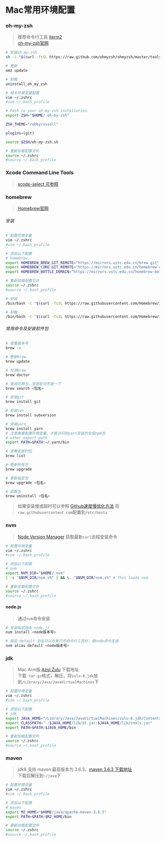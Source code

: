 # Mac常用环境配置

### oh-my-zsh

> 推荐命令行工具 [iterm2](https://iterm2.com/)  
> [oh-my-zsh官网](https://ohmyz.sh/)  

```bash
# 安装oh-my-zsh
sh -c "$(curl -fsSL https://raw.github.com/ohmyzsh/ohmyzsh/master/tools/install.sh)"

# 更新
omz update

# 卸载
uninstall_oh_my_zsh
```

```bash
# 相关环境变量配置
vim ~/.zshrc
#vim ~/.bash_profile

# Path to your oh-my-zsh installation.
export ZSH="$HOME/.oh-my-zsh"

ZSH_THEME="robbyrussell"

plugins=(git)

source $ZSH/oh-my-zsh.sh

# 重新加载配置文件
source ~/.zshrc
#source ~/.bash_profile
```

### Xcode Command Line Tools

> [xcode-select 可参照](https://github.com/nodejs/node-gyp/blob/main/macOS_Catalina.md#i-did-all-that-and-the-acid-test-still-does-not-pass--)  

### homebrew

> [Homebrew官网](https://brew.sh/index_zh-cn)  

###### 安装

```bash
# 配置环境变量
vim ~/.zshrc
#vim ~/.bash_profile

# 添加以下配置
# homebrew
export HOMEBREW_BREW_GIT_REMOTE="https://mirrors.ustc.edu.cn/brew.git"
export HOMEBREW_CORE_GIT_REMOTE="https://mirrors.ustc.edu.cn/homebrew-core.git"
export HOMEBREW_BOTTLE_DOMAIN="https://mirrors.ustc.edu.cn/homebrew-bottles"

# 重新加载配置文件
source ~/.zshrc
#source ~/.bash_profile
```

```bash
# 安装
/bin/bash -c "$(curl -fsSL https://raw.githubusercontent.com/Homebrew/install/master/install.sh)"

# 卸载
/bin/bash -c "$(curl -fsSL https://raw.githubusercontent.com/Homebrew/install/HEAD/uninstall.sh)"
```

###### 常用命令及安装软件包

```bash
# 查看版本号
brew -v

# 更新brew
brew update

# 检测brew
brew doctor

# 查询可用包，安装前可先查一下
brew search <包名>

# 安装git
brew install git

# 安装svn
brew install subversion

# 安装yarn
brew install yarn
# 注意需要配置环境变量，才能访问到yarn安装的全局npm包
# other export path
export PATH=$PATH:~/.yarn/bin

# 查看安装的包
brew list

# 更新所有包
brew upgrade

# 更新指定包
brew upgrade <包名>

# 卸载包
brew uninstall <包名>
```

> 如果安装慢或超时可以参照 [Github速度慢优化方法](../git-svn/git.md#github速度慢优化方法) 将```raw.githubusercontent.com```配置到```/etc/hosts```  

### nvm

> [Node Version Manager](https://github.com/nvm-sh/nvm) 获取最新```curl```远程安装命令  

```bash
# 配置环境变量
vim ~/.zshrc
#vim ~/.bash_profile

# 添加以下配置
# nvm
export NVM_DIR="$HOME/.nvm"
[ -s "$NVM_DIR/nvm.sh" ] && \. "$NVM_DIR/nvm.sh" # This loads nvm

# 重新加载配置文件
source ~/.zshrc
#source ~/.bash_profile
```

#### node.js

> 通过```nvm```命令安装  

```bash
# 安装指定版本 node.js
nvm install <node版本号>

# 指定 default 别名可以在新打开命令行工具时，使node命令生效
nvm alias default <node版本号>
```

### jdk

> Mac Arm版 [Azul Zulu](https://www.azul.com/downloads/?version=java-8-lts&os=macos&architecture=arm-64-bit&package=jdk) 下载地址  
> 下载```.tar.gz```格式，解压，将```zulu-8.jdk```放到```/Library/Java/JavaVirtualMachines```下  

```bash
# 配置环境变量
vim ~/.zshrc
#vim ~/.bash_profile

# 添加以下配置
# jdk
export JAVA_HOME="/Library/Java/JavaVirtualMachines/zulu-8.jdk/Contents/Home"
export CLASSPATH=".:$JAVA_HOME/lib/dt.jar:$JAVA_HOME/lib/tools.jar"
export PATH=$PATH:$JAVA_HOME/bin

# 重新加载配置文件
source ~/.zshrc
#source ~/.bash_profile
```

### maven

> jdk8 支持 maven 最高版本为 3.6.3，[maven 3.6.3 下载地址](https://dlcdn.apache.org/maven/maven-3/3.6.3/binaries/apache-maven-3.6.3-bin.tar.gz)  
> 下载后解压到```~/java```下  

```bash
# 配置环境变量
vim ~/.zshrc
#vim ~/.bash_profile

# 添加以下配置
# maven
export M2_HOME="$HOME/java/apache-maven-3.6.3"
export PATH=$PATH:$M2_HOME/bin

# 重新加载配置文件
source ~/.zshrc
#source ~/.bash_profile
```
